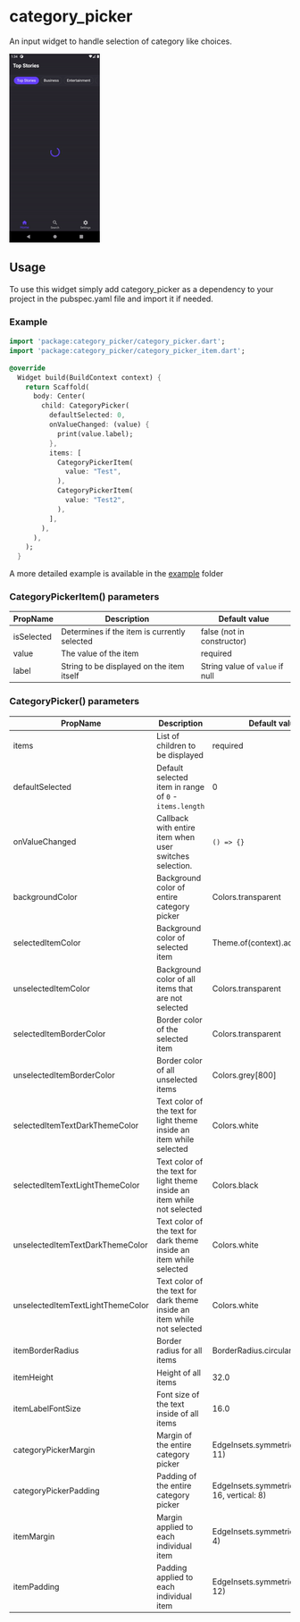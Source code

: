 # category_picker

An input widget to handle selection of category like choices.

![](./example.gif)

## Usage

To use this widget simply add category_picker as a dependency to your project in the pubspec.yaml file and import it if needed.

### Example

```dart
import 'package:category_picker/category_picker.dart';
import 'package:category_picker/category_picker_item.dart';
```

```dart
@override
  Widget build(BuildContext context) {
    return Scaffold(
      body: Center(
        child: CategoryPicker(
          defaultSelected: 0,
          onValueChanged: (value) {
            print(value.label);
          },
          items: [
            CategoryPickerItem(
              value: "Test",
            ),
            CategoryPickerItem(
              value: "Test2",
            ),
          ],
        ),
      ),
    );
  }
```

A more detailed example is available in the [example](https://github.com/ecrax/category_picker/tree/master/example) folder

### CategoryPickerItem() parameters

| PropName   | Description                                  | Default value                   |
| ---------- | -------------------------------------------- | ------------------------------- |
| isSelected | Determines if the item is currently selected | false (not in constructor)      |
| value      | The value of the item                        | required                        |
| label      | String to be displayed on the item itself    | String value of `value` if null |

### CategoryPicker() parameters

| PropName                          | Description                                                              | Default value                                     |
| --------------------------------- | ------------------------------------------------------------------------ | ------------------------------------------------- |
| items                             | List of children to be displayed                                         | required                                          |
| defaultSelected                   | Default selected item in range of `0` - `items.length`                   | 0                                                 |
| onValueChanged                    | Callback with entire item when user switches selection.                  | `() => {}`                                        |
| backgroundColor                   | Background color of entire category picker                               | Colors.transparent                                |
| selectedItemColor                 | Background color of selected item                                        | Theme.of(context).accentColor                     |
| unselectedItemColor               | Background color of all items that are not selected                      | Colors.transparent                                |
| selectedItemBorderColor           | Border color of the selected item                                        | Colors.transparent                                |
| unselectedItemBorderColor         | Border color of all unselected items                                     | Colors.grey[800]                                  |
| selectedItemTextDarkThemeColor    | Text color of the text for light theme inside an item while selected     | Colors.white                                      |
| selectedItemTextLightThemeColor   | Text color of the text for light theme inside an item while not selected | Colors.black                                      |
| unselectedItemTextDarkThemeColor  | Text color of the text for dark theme inside an item while selected      | Colors.white                                      |
| unselectedItemTextLightThemeColor | Text color of the text for dark theme inside an item while not selected  | Colors.white                                      |
| itemBorderRadius                  | Border radius for all items                                              | BorderRadius.circular(30)                         |
| itemHeight                        | Height of all items                                                      | 32.0                                              |
| itemLabelFontSize                 | Font size of the text inside of all items                                | 16.0                                              |
| categoryPickerMargin              | Margin of the entire category picker                                     | EdgeInsets.symmetric(vertical: 11)                |
| categoryPickerPadding             | Padding of the entire category picker                                    | EdgeInsets.symmetric(horizontal: 16, vertical: 8) |
| itemMargin                        | Margin applied to each individual item                                   | EdgeInsets.symmetric(horizontal: 4)               |
| itemPadding                       | Padding applied to each individual item                                  | EdgeInsets.symmetric(horizontal: 12)              |
